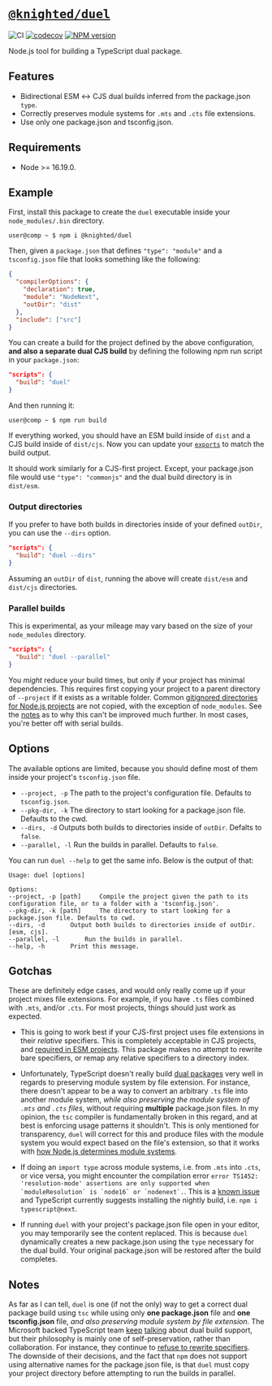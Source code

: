 # [`@knighted/duel`](https://www.npmjs.com/package/@knighted/duel)

![CI](https://github.com/knightedcodemonkey/duel/actions/workflows/ci.yml/badge.svg)
[![codecov](https://codecov.io/gh/knightedcodemonkey/duel/branch/main/graph/badge.svg?token=7K74BRLHFy)](https://codecov.io/gh/knightedcodemonkey/duel)
[![NPM version](https://img.shields.io/npm/v/@knighted/duel.svg)](https://www.npmjs.com/package/@knighted/duel)

Node.js tool for building a TypeScript dual package.

## Features

* Bidirectional ESM ↔️ CJS dual builds inferred from the package.json `type`.
* Correctly preserves module systems for `.mts` and `.cts` file extensions.
* Use only one package.json and tsconfig.json.

## Requirements

* Node >= 16.19.0.

## Example

First, install this package to create the `duel` executable inside your `node_modules/.bin` directory.

```console
user@comp ~ $ npm i @knighted/duel
```

Then, given a `package.json` that defines `"type": "module"` and  a `tsconfig.json` file that looks something like the following:

```json
{
  "compilerOptions": {
    "declaration": true,
    "module": "NodeNext",
    "outDir": "dist"
  },
  "include": ["src"]
}
```

You can create a build for the project defined by the above configuration, **and also a separate dual CJS build** by defining the following npm run script in your `package.json`:

```json
"scripts": {
  "build": "duel"
}
```

And then running it:

```console
user@comp ~ $ npm run build
```

If everything worked, you should have an ESM build inside of `dist` and a CJS build inside of `dist/cjs`. Now you can update your [`exports`](https://nodejs.org/api/packages.html#exports) to match the build output.

It should work similarly for a CJS-first project. Except, your package.json file would use `"type": "commonjs"` and the dual build directory is in `dist/esm`.

### Output directories

If you prefer to have both builds in directories inside of your defined `outDir`, you can use the `--dirs` option.

```json
"scripts": {
  "build": "duel --dirs"
}
```

Assuming an `outDir` of `dist`, running the above will create `dist/esm` and `dist/cjs` directories.


### Parallel builds

This is experimental, as your mileage may vary based on the size of your `node_modules` directory.

```json
"scripts": {
  "build": "duel --parallel"
}
```

You _might_ reduce your build times, but only if your project has minimal dependencies. This requires first copying your project to a parent directory of `--project` if it exists as a writable folder. Common [gitignored directories for Node.js projects](https://github.com/github/gitignore/blob/main/Node.gitignore) are not copied, with the exception of `node_modules`. See the [notes](#notes) as to why this can't be improved much further. In most cases, you're better off with serial builds.

## Options

The available options are limited, because you should define most of them inside your project's `tsconfig.json` file.

* `--project, -p` The path to the project's configuration file. Defaults to `tsconfig.json`.
* `--pkg-dir, -k` The directory to start looking for a package.json file. Defaults to the cwd.
* `--dirs, -d` Outputs both builds to directories inside of `outDir`. Defalts to `false`.
* `--parallel, -l` Run the builds in parallel. Defaults to `false`.

You can run `duel --help` to get the same info. Below is the output of that:

```console
Usage: duel [options]

Options:
--project, -p [path] 	 Compile the project given the path to its configuration file, or to a folder with a 'tsconfig.json'.
--pkg-dir, -k [path] 	 The directory to start looking for a package.json file. Defaults to cwd.
--dirs, -d 		 Output both builds to directories inside of outDir. [esm, cjs].
--parallel, -l 		 Run the builds in parallel.
--help, -h 		 Print this message.
```

## Gotchas

These are definitely edge cases, and would only really come up if your project mixes file extensions. For example, if you have `.ts` files combined with `.mts`, and/or `.cts`. For most projects, things should just work as expected.

* This is going to work best if your CJS-first project uses file extensions in their _relative_ specifiers. This is completely acceptable in CJS projects, and [required in ESM projects](https://nodejs.org/api/esm.html#import-specifiers). This package makes no attempt to rewrite bare specifiers, or remap any relative specifiers to a directory index.

* Unfortunately, TypeScript doesn't really build [dual packages](https://nodejs.org/api/packages.html#dual-commonjses-module-packages) very well in regards to preserving module system by file extension. For instance, there doesn't appear to be a way to convert an arbitrary `.ts` file into another module system, _while also preserving the module system of `.mts` and `.cts` files_, without requiring **multiple** package.json files. In my opinion, the `tsc` compiler is fundamentally broken in this regard, and at best is enforcing usage patterns it shouldn't.  This is only mentioned for transparency, `duel` will correct for this and produce files with the module system you would expect based on the file's extension, so that it works with [how Node.js determines module systems](https://nodejs.org/api/packages.html#determining-module-system).

* If doing an `import type` across module systems, i.e. from `.mts` into `.cts`, or vice versa, you might encounter the compilation error ``error TS1452: 'resolution-mode' assertions are only supported when `moduleResolution` is `node16` or `nodenext`.``. This is a [known issue](https://github.com/microsoft/TypeScript/issues/49055) and TypeScript currently suggests installing the nightly build, i.e. `npm i typescript@next`.

* If running `duel` with your project's package.json file open in your editor, you may temporarily see the content replaced. This is because `duel` dynamically creates a new package.json using the `type` necessary for the dual build. Your original package.json will be restored after the build completes.

## Notes

As far as I can tell, `duel` is one (if not the only) way to get a correct dual package build using `tsc` while using only **one package.json** file and **one tsconfig.json** file, _and also preserving module system by file extension_. The Microsoft backed TypeScript team [keep](https://github.com/microsoft/TypeScript/issues/54593) [talking](https://github.com/microsoft/TypeScript/pull/54546) about dual build support, but their philosophy is mainly one of self-preservation, rather than collaboration. For instance, they continue to [refuse to rewrite specifiers](https://github.com/microsoft/TypeScript/issues/16577). The downside of their decisions, and the fact that `npm` does not support using alternative names for the package.json file, is that `duel` must copy your project
directory before attempting to run the builds in parallel.

